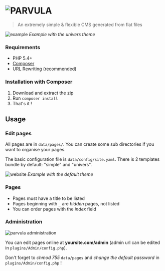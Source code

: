 # ![PARVULA](http://i.imgur.com/3jxgH0C.png)

> An extremely simple & flexible CMS generated from flat files

![example](http://i.imgur.com/yC4upE7.png)
*Example with the univers theme*

### Requirements

* PHP 5.4+
* [Composer](http://getcomposer.org/)
* URL Rewriting (recommended)

### Installation with Composer

1. Download and extract the zip
2. Run `composer install`
3. That's it !

## Usage

### Edit pages

All pages are in `data/pages/`. You can create some sub directories if you want to organise your pages.

The basic configuration file is `data/config/site.yaml`. There is 2 templates bundle by default: "simple" and "univers".

![website](http://i.imgur.com/LgG54UW.png)
*Example with the default theme*

### Pages

* Pages must have a title to be listed
* Pages beginning with `_` are *hidden* pages, not listed
* You can order pages with the *index* field

### Administration

![parvula administration](http://i.imgur.com/WtDfVXu.png)

You can edit pages online at **yoursite.com/admin** (admin url can be edited in `plugins/Admin/config.php`).

Don't forget to *chmod 755* `data/pages` and *change the default password* in `plugins/Admin/config.php` !
